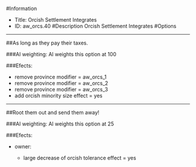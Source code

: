 #Information
 - Title: Orcish Settlement Integrates
 - ID: aw_orcs.40
#Description
Orcish Settlement Integrates
#Options

___
##As long as they pay their taxes.

###AI weighting:
AI weights this option at 100


###Efects:<ul><li>remove province modifier = aw_orcs_1</li><li>remove province modifier = aw_orcs_2</li><li>remove province modifier = aw_orcs_3</li><li>add orcish minority size effect = yes</li></ul>

___
##Root them out and send them away!

###AI weighting:
AI weights this option at 25


###Efects:<ul><li>owner:</li><ul><li>large decrease of orcish tolerance effect = yes</li></ul></ul>
